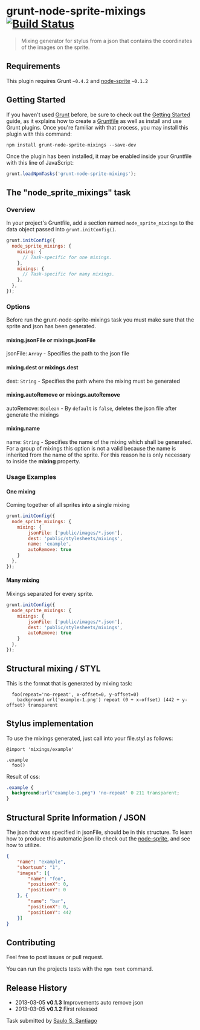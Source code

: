 # grunt-node-sprite-mixings [![Build Status](https://travis-ci.org/SauloSilva/grunt-node-sprite-mixings.png?branch=master)](https://travis-ci.org/SauloSilva/grunt-node-sprite-mixings)

> Mixing generator for stylus from a json that contains the coordinates of the images on the sprite.

## Requirements

This plugin requires Grunt `~0.4.2` and [node-sprite](https://github.com/naltatis/node-sprite) `~0.1.2`


## Getting Started

If you haven't used [Grunt](http://gruntjs.com/) before, be sure to check out the [Getting Started](http://gruntjs.com/getting-started) guide, as it explains how to create a [Gruntfile](http://gruntjs.com/sample-gruntfile) as well as install and use Grunt plugins. Once you're familiar with that process, you may install this plugin with this command:

```shell
npm install grunt-node-sprite-mixings --save-dev
```

Once the plugin has been installed, it may be enabled inside your Gruntfile with this line of JavaScript:

```js
grunt.loadNpmTasks('grunt-node-sprite-mixings');
```

## The "node_sprite_mixings" task

### Overview

In your project's Gruntfile, add a section named `node_sprite_mixings` to the data object passed into `grunt.initConfig()`.

```js
grunt.initConfig({
  node_sprite_mixings: {
    mixing: {
      // Task-specific for one mixings.
    },
    mixings: {
      // Task-specific for many mixings.
    },
  },
});
```

### Options

Before run the grunt-node-sprite-mixings task you must make sure that the sprite and json has been generated.

#### mixing.jsonFile or mixings.jsonFile

jsonFile: `Array` -
Specifies the path to the json file

#### mixing.dest or mixings.dest

dest: `String` -
Specifies the path where the mixing must be generated

#### mixing.autoRemove or mixings.autoRemove

autoRemove: `Boolean` -
By `default` is  `false`, deletes the json file after generate the mixings

#### mixing.name

name: `String` -
Specifies the name of the mixing which shall be generated. For a group of mixings this option is not a valid because the name is inherited from the name of the sprite. For this reason he is only necessary to inside the **mixing** property.

### Usage Examples

#### One mixing

Coming together of all sprites into a single mixing

```js
grunt.initConfig({
  node_sprite_mixings: {
    mixing: {
        jsonFile: ['public/images/*.json'],
        dest: 'public/stylesheets/mixings',
        name: 'example',
        autoRemove: true
    }
  },
});
```

#### Many mixing

Mixings separated for every sprite.

```js
grunt.initConfig({
  node_sprite_mixings: {
    mixings: {
        jsonFile: ['public/images/*.json'],
        dest: 'public/stylesheets/mixings',
        autoRemove: true
    }
  },
});
```

## Structural mixing / STYL

This is the format that is generated by mixing task:

```styl
  foo(repeat='no-repeat', x-offset=0, y-offset=0)
    background url('example-1.png') repeat (0 + x-offset) (442 + y-offset) transparent
```

## Stylus implementation

To use the mixings generated, just call into your file.styl as follows:

```styl
@import 'mixings/example'

.example
  foo()
```
Result of css:

```css
.example {
  background:url("example-1.png") 'no-repeat' 0 211 transparent;
}
```

## Structural Sprite Information / JSON

The json that was specified in jsonFile, should be in this structure.
To learn how to produce this automatic json lib check out the [node-sprite](https://github.com/naltatis/node-sprite#usage), and see how to utilize.

```json
{
    "name": "example",
    "shortsum": "1",
    "images": [{
        "name": "foo",
        "positionX": 0,
        "positionY": 0
    }, {
        "name": "bar",
        "positionX": 0,
        "positionY": 442
    }]
}
```

## Contributing
Feel free to post issues or pull request.

You can run the projects tests with the `npm test` command.

## Release History
* 2013-03-05    **v0.1.3**    Improvements auto remove json
* 2013-03-05    **v0.1.2**    First released

Task submitted by [Saulo S. Santiago](http://www.linkedin.com/profile/view?id=119242632&trk=nav_responsive_tab_profile)